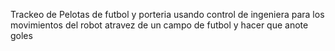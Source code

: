 Trackeo de Pelotas de futbol y porteria 
usando control de ingeniera para los 
movimientos del robot atravez de un campo
de futbol y hacer que anote goles 
